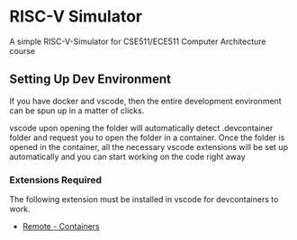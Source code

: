# RISC-V Simulator

A simple RISC-V-Simulator for CSE511/ECE511 Computer Architecture course


## Setting Up Dev Environment

If you have docker and vscode, then the entire development environment can be spun up in a matter of clicks.

vscode upon opening the folder will automatically detect .devcontainer folder and request you to open the folder in a container. Once the folder is opened in the container, all the necessary vscode extensions will be set up automatically and you can start working on the code right away


### Extensions Required

The following extension must be installed in vscode for devcontainers to work.

- [Remote - Containers](https://marketplace.visualstudio.com/items?itemName=ms-vscode-remote.remote-containers)

